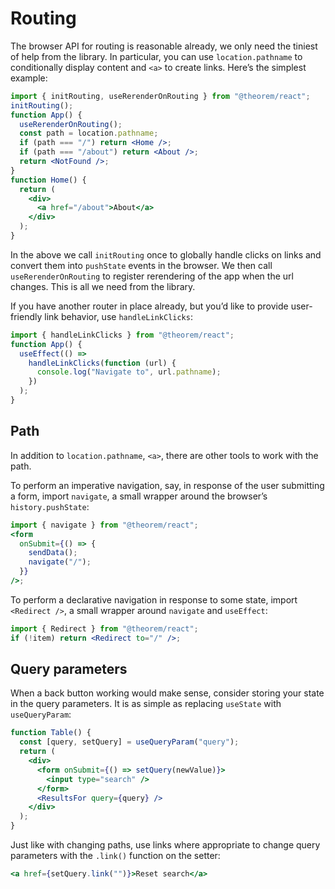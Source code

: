 # Routing

The browser API for routing is reasonable already, we only need the tiniest of help from the library. In particular, you can use `location.pathname` to conditionally display content and `<a>` to create links. Here’s the simplest example:

```jsx
import { initRouting, useRerenderOnRouting } from "@theorem/react";
initRouting();
function App() {
  useRerenderOnRouting();
  const path = location.pathname;
  if (path === "/") return <Home />;
  if (path === "/about") return <About />;
  return <NotFound />;
}
function Home() {
  return (
    <div>
      <a href="/about">About</a>
    </div>
  );
}
```

In the above we call `initRouting` once to globally handle clicks on links and convert them into `pushState` events in the browser. We then call `useRerenderOnRouting` to register rerendering of the app when the url changes. This is all we need from the library.

If you have another router in place already, but you’d like to provide user-friendly link behavior, use `handleLinkClicks`:

```ts
import { handleLinkClicks } from "@theorem/react";
function App() {
  useEffect(() =>
    handleLinkClicks(function (url) {
      console.log("Navigate to", url.pathname);
    })
  );
}
```

## Path

In addition to `location.pathname`, `<a>`, there are other tools to work with the path.

To perform an imperative navigation, say, in response of the user submitting a form, import `navigate`, a small wrapper around the browser’s `history.pushState`:

```jsx
import { navigate } from "@theorem/react";
<form
  onSubmit={() => {
    sendData();
    navigate("/");
  }}
/>;
```

To perform a declarative navigation in response to some state, import `<Redirect />`, a small wrapper around `navigate` and `useEffect`:

```jsx
import { Redirect } from "@theorem/react";
if (!item) return <Redirect to="/" />;
```

## Query parameters

When a back button working would make sense, consider storing your state in the query parameters. It is as simple as replacing `useState` with `useQueryParam`:

```jsx
function Table() {
  const [query, setQuery] = useQueryParam("query");
  return (
    <div>
      <form onSubmit={() => setQuery(newValue)}>
        <input type="search" />
      </form>
      <ResultsFor query={query} />
    </div>
  );
}
```

Just like with changing paths, use links where appropriate to change query parameters with the `.link()` function on the setter:

```jsx
<a href={setQuery.link("")}>Reset search</a>
```

